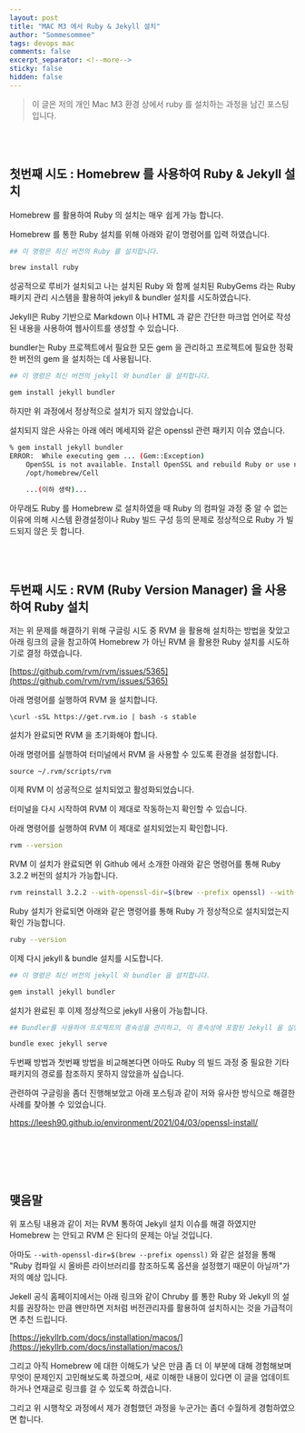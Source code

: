 ```yaml
---
layout: post
title: "MAC M3 에서 Ruby & Jekyll 설치"
author: "Sommesommee"
tags: devops mac
comments: false
excerpt_separator: <!--more-->
sticky: false
hidden: false
---
```


> 이 글은 저의 개인 Mac M3 환경 상에서 ruby 를 설치하는 과정을 남긴 포스팅 입니다.
>

<br/>

<br/>

<!--more-->

## 첫번째 시도 : Homebrew 를 사용하여 Ruby & Jekyll 설치

Homebrew 를 활용하여 Ruby 의 설치는 매우 쉽게 가능 합니다.

Homebrew 를 통한 Ruby 설치를 위해 아래와 같이 명령어를 입력 하였습니다.

```bash
## 이 명령은 최신 버전의 Ruby 를 설치합니다. 

brew install ruby
```

성공적으로 루비가 설치되고 나는 설치된 Ruby 와 함께 설치된 RubyGems 라는 Ruby 패키지 관리 시스템을 활용하여 jekyll & bundler 설치를 시도하였습니다.

Jekyll은 Ruby 기반으로 Markdown 이나 HTML 과 같은 간단한 마크업 언어로 작성된 내용을 사용하여 웹사이트를 생성할 수 있습니다.

bundler는 Ruby 프로젝트에서 필요한 모든 gem 을 관리하고 프로젝트에 필요한 정확한 버전의 gem 을 설치하는 데 사용됩니다.

```bash
## 이 명령은 최신 버전의 jekyll 와 bundler 을 설치합니다.

gem install jekyll bundler
```

하지만 위 과정에서 정상적으로 설치가 되지 않았습니다.

설치되지 않은 사유는  아래 에러 메세지와 같은 openssl 관련 패키지 이슈 였습니다.

```bash
% gem install jekyll bundler
ERROR:  While executing gem ... (Gem::Exception)
    OpenSSL is not available. Install OpenSSL and rebuild Ruby or use non-HTTPS sources (Gem::Exception)
	/opt/homebrew/Cell
	
	...(이하 생략)...
```

아무래도 Ruby 를 Homebrew 로 설치하였을 때 Ruby 의 컴파일 과정 중 알 수 없는 이유에 의해 시스템 환경설정이나 Ruby 빌드 구성 등의 문제로 정상적으로 Ruby 가 빌드되지 않은 듯 합니다.

<br/>

<br/>

## 두번째 시도 : RVM (Ruby Version Manager) 을 사용하여 Ruby 설치

저는 위 문제를 해결하기 위해 구글링  시도 중 RVM 을 활용해 설치하는 방법을 찾았고 아래 링크의 글을 참고하여 Homebrew 가 아닌 RVM 을 활용한 Ruby 설치를 시도하기로 결정 하였습니다.

[https://github.com/rvm/rvm/issues/5365](https://github.com/rvm/rvm/issues/5365)

아래 명령어를 실행하여 RVM 을 설치합니다.

```
\curl -sSL https://get.rvm.io | bash -s stable
```

설치가 완료되면 RVM 을 초기화해야 합니다.

아래 명령어를 실행하여 터미널에서 RVM 을 사용할 수 있도록 환경을 설정합니다.

```
source ~/.rvm/scripts/rvm
```

이제 RVM 이 성공적으로 설치되었고 활성화되었습니다.

터미널을 다시 시작하여 RVM 이 제대로 작동하는지 확인할 수 있습니다.

아래 명령어를 실행하여 RVM 이 제대로 설치되었는지 확인합니다.

```bash
rvm --version
```

RVM 이 설치가 완료되면 위 Github 에서 소개한 아래와 같은 명령어를 통해 Ruby 3.2.2 버전의 설치가 가능합니다.

```bash
rvm reinstall 3.2.2 --with-openssl-dir=$(brew --prefix openssl) --with-readline-dir=$(brew --prefix readline) --with-libyaml-dir=$(brew --prefix libyaml) --disable-dtrace --disable-docs
```

Ruby 설치가 완료되면 아래와 같은 명령어를 통해 Ruby 가 정상적으로 설치되었는지 확인 가능합니다.

```bash
ruby --version
```

이제 다시 jekyll & bundle 설치를 시도합니다.

```bash
## 이 명령은 최신 버전의 jekyll 와 bundler 을 설치합니다.

gem install jekyll bundler
```

설치가 완료된 후 이제 정상적으로  jekyll 사용이 가능합니다.

```bash
## Bundler를 사용하여 프로젝트의 종속성을 관리하고, 이 종속성에 포함된 Jekyll 을 실행하여 로컬 웹서버를 시작하는 명령입니다.

bundle exec jekyll serve
```

두번째 방법과 첫번째 방법을 비교해본다면 아마도 Ruby 의 빌드 과정 중 필요한 기타 패키지의 경로를 참조하지 못하지 않았을까 싶습니다.

관련하여 구글링을 좀더 진행해보았고 아래 포스팅과 같이 저와 유사한 방식으로 해결한 사례를 찾아볼 수 있었습니다.

https://leesh90.github.io/environment/2021/04/03/openssl-install/

<br/>

<br/>

<br/>

<br/>

## 맺음말

위 포스팅 내용과 같이 저는 RVM 통하여 Jekyll 설치 이슈를 해결 하였지만 Homebrew 는 안되고 RVM 은 된다의 문제는 아닐 것입니다.

아마도  `--with-openssl-dir=$(brew --prefix openssl)` 와 같은 설정을 통해 "Ruby 컴파일 시 올바른 라이브러리를 참조하도록 옵션을 설정했기 때문이 아닐까"가 저의 예상 입니다.

Jekell 공식 홈페이지에서는 아래 링크와 같이 Chruby 를 통한 Ruby 와 Jekyll 의 설치를 권장하는 만큼 왠만하면 저처럼 버전관리자를 활용하여 설치하시는 것을 가급적이면 추천 드립니다.

[https://jekyllrb.com/docs/installation/macos/](https://jekyllrb.com/docs/installation/macos/)

그리고 아직 Homebrew 에 대한 이해도가 낮은 만큼 좀 더 이 부분에 대해 경험해보며 무엇이 문제인지 고민해보도록 하겠으며, 새로 이해한 내용이 있다면 이 글을 업데이트하거나 연재글로 링크를 걸 수 있도록 하겠습니다.

그리고 위 시행착오 과정에서 제가 경험했던 과정을 누군가는 좀더 수월하게 경험하였으면 합니다.
